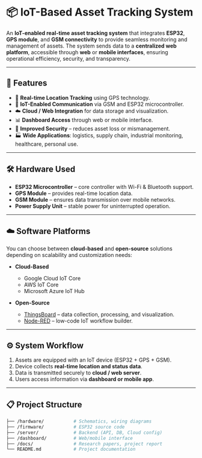 # 📦 IoT-Based Asset Tracking System  

An **IoT-enabled real-time asset tracking system** that integrates **ESP32**, **GPS module**, and **GSM connectivity** to provide seamless monitoring and management of assets. The system sends data to a **centralized web platform**, accessible through **web** or **mobile interfaces**, ensuring operational efficiency, security, and transparency.  

---

## 🚀 Features  
- 📍 **Real-time Location Tracking** using GPS technology.  
- 📡 **IoT-Enabled Communication** via GSM and ESP32 microcontroller.  
- ☁️ **Cloud / Web Integration** for data storage and visualization.  
- 📊 **Dashboard Access** through web or mobile interface.  
- 🔐 **Improved Security** – reduces asset loss or mismanagement.  
- 🏭 **Wide Applications**: logistics, supply chain, industrial monitoring, healthcare, personal use.  

---

## 🛠️ Hardware Used  
- **ESP32 Microcontroller** – core controller with Wi-Fi & Bluetooth support.  
- **GPS Module** – provides real-time location data.  
- **GSM Module** – ensures data transmission over mobile networks.  
- **Power Supply Unit** – stable power for uninterrupted operation.  

---

## ☁️ Software Platforms  
You can choose between **cloud-based** and **open-source** solutions depending on scalability and customization needs:  

- **Cloud-Based**  
  - Google Cloud IoT Core  
  - AWS IoT Core  
  - Microsoft Azure IoT Hub  

- **Open-Source**  
  - [ThingsBoard](https://thingsboard.io/) – data collection, processing, and visualization.  
  - [Node-RED](https://nodered.org/) – low-code IoT workflow builder.  

---

## ⚙️ System Workflow  
1. Assets are equipped with an IoT device (ESP32 + GPS + GSM).  
2. Device collects **real-time location and status data**.  
3. Data is transmitted securely to **cloud / web server**.  
4. Users access information via **dashboard or mobile app**.  

---

## 📋 Project Structure  
```bash
├── /hardware/           # Schematics, wiring diagrams
├── /firmware/           # ESP32 source code
├── /server/             # Backend (API, DB, Cloud config)
├── /dashboard/          # Web/mobile interface
├── /docs/               # Research papers, project report
└── README.md            # Project documentation
